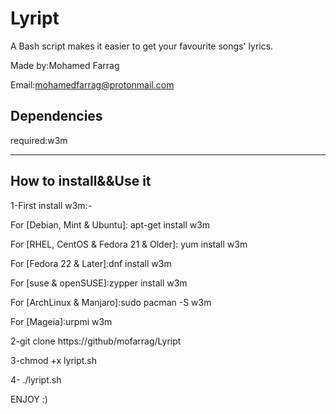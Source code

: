 # Lyript
A Bash script makes it easier to get your favourite songs' lyrics.

Made by:Mohamed Farrag 

Email:mohamedfarrag@protonmail.com

## Dependencies
 required:w3m
*****************************************
## How to install&&Use it

1-First install w3m:-

For [Debian, Mint & Ubuntu]: apt-get install w3m

For [RHEL, CentOS & Fedora 21 & Older]: yum install w3m

For [Fedora 22 & Later]:dnf install w3m

For [suse & openSUSE]:zypper install w3m

For [ArchLinux & Manjaro]:sudo pacman -S w3m

For [Mageia]:urpmi w3m

2-git clone https://github/mofarrag/Lyript

3-chmod +x lyript.sh

4- ./lyript.sh


ENJOY :)

